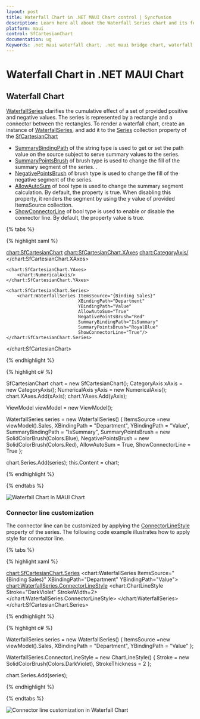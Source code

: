 ```yaml
---
layout: post
title: Waterfall Chart in .NET MAUI Chart control | Syncfusion
description: Learn here all about the Waterfall Series chart and its features in Syncfusion .NET MAUI Chart (SfCartesianChart) control.
platform: maui
control: SfCartesianChart
documentation: ug
Keywords: .net maui waterfall chart, .net maui bridge chart, waterfall chart customization .net maui, syncfusion maui waterfall chart, cartesian waterfall chart maui, .net maui chart waterfall visualization.
---
```


# Waterfall Chart in .NET MAUI Chart

## Waterfall Chart

[WaterfallSeries](https://help.syncfusion.com/cr/maui/Syncfusion.Maui.Charts.WaterfallSeries.html) clarifies the cumulative effect of a set of provided positive and negative values. The series is represented by a rectangle and a connector between the rectangles. To render a waterfall chart, create an instance of [WaterfallSeries](https://help.syncfusion.com/cr/maui/Syncfusion.Maui.Charts.WaterfallSeries.html), and add it to the [Series](https://help.syncfusion.com/cr/maui/Syncfusion.Maui.Charts.SfCartesianChart.html#Syncfusion_Maui_Charts_SfCartesianChart_Series) collection property of the [SfCartesianChart](https://help.syncfusion.com/cr/maui/Syncfusion.Maui.Charts.SfCartesianChart.html?tabs=tabid-1)

* [SummaryBindingPath](https://help.syncfusion.com/cr/maui/Syncfusion.Maui.Charts.WaterfallSeries.html#Syncfusion_Maui_Charts_WaterfallSeries_SummaryBindingPath) of the string type is used to get or set the path value on the source subject to serve summary values to the series.
* [SummaryPointsBrush](https://help.syncfusion.com/cr/maui/Syncfusion.Maui.Charts.WaterfallSeries.html#Syncfusion_Maui_Charts_WaterfallSeries_SummaryPointsBrush) of brush type is used to change the fill of the summary segment of the series. .
* [NegativePointsBrush](https://help.syncfusion.com/cr/maui/Syncfusion.Maui.Charts.WaterfallSeries.html#Syncfusion_Maui_Charts_WaterfallSeries_NegativePointsBrush) of brush type is used to change the fill of the negative segment of the series.
* [AllowAutoSum](https://help.syncfusion.com/cr/maui/Syncfusion.Maui.Charts.WaterfallSeries.html#Syncfusion_Maui_Charts_WaterfallSeries_AllowAutoSum) of bool type is used to change the summary segment calculation. By default, the property is true. When disabling this property, it renders the segment by using the y value of provided ItemsSource collection.
* [ShowConnectorLine](https://help.syncfusion.com/cr/maui/Syncfusion.Maui.Charts.WaterfallSeries.html#Syncfusion_Maui_Charts_WaterfallSeries_ShowConnectorLine) of bool type is used to enable or disable the connector line. By default, the property value is true.

{% tabs %}

{% highlight xaml %}

<chart:SfCartesianChart>
    <chart:SfCartesianChart.XAxes>
        <chart:CategoryAxis/>
    </chart:SfCartesianChart.XAxes>

    <chart:SfCartesianChart.YAxes>
        <chart:NumericalAxis/>
    </chart:SfCartesianChart.YAxes>
    
    <chart:SfCartesianChart.Series>
        <chart:WaterfallSeries ItemsSource="{Binding Sales}"
                               XBindingPath="Department"
                               YBindingPath="Value"
                               AllowAutoSum="True"
                               NegativePointsBrush="Red"
                               SummaryBindingPath="IsSummary"
                               SummaryPointsBrush="RoyalBlue"
                               ShowConnectorLine="True"/>
    </chart:SfCartesianChart.Series>   
</chart:SfCartesianChart>

{% endhighlight %}

{% highlight c# %}

SfCartesianChart chart = new SfCartesianChart();
CategoryAxis xAxis = new CategoryAxis();
NumericalAxis yAxis = new NumericalAxis();
chart.XAxes.Add(xAxis);
chart.YAxes.Add(yAxis);
   
ViewModel viewModel = new ViewModel();

WaterfallSeries series = new WaterfallSeries()
{
    ItemsSource =new viewModel().Sales,
    XBindingPath = "Department",
    YBindingPath = "Value",
    SummaryBindingPath = "IsSummary",
    SummaryPointsBrush = new SolidColorBrush(Colors.Blue),
    NegativePointsBrush = new SolidColorBrush(Colors.Red),
    AllowAutoSum = True,
    ShowConnectorLine = True
};
    
chart.Series.Add(series);
this.Content = chart;

{% endhighlight %}

{% endtabs %}

![Waterfall Chart in MAUI Chart](Chart-types-images/maui_waterfall_Basic.png)

### Connector line customization

The connector line can be customized by applying the [ConnectorLineStyle](https://help.syncfusion.com/cr/maui/Syncfusion.Maui.Charts.WaterfallSeries.html#Syncfusion_Maui_Charts_WaterfallSeries_ConnectorLineStyle) property of the series.
The following code example illustrates how to apply style for connector line.

{% tabs %}

{% highlight xaml %}

<chart:SfCartesianChart.Series>
    <chart:WaterfallSeries ItemsSource="{Binding Sales}"
                           XBindingPath="Department"
                           YBindingPath="Value">
                <chart:WaterfallSeries.ConnectorLineStyle>
                    <chart:ChartLineStyle Stroke="DarkViolet" StrokeWidth=2>
                    </chart:WaterfallSeries.ConnectorLineStyle>
            </chart:WaterfallSeries>
        </chart:SfCartesianChart.Series>   
    
{% endhighlight %}

{% highlight c# %}

WaterfallSeries series = new WaterfallSeries()
{
    ItemsSource =new viewModel().Sales,
    XBindingPath = "Department",
    YBindingPath = "Value"
};

WaterfallSeries.ConnectorLineStyle = new ChartLineStyle()
{
    Stroke = new SolidColorBrush(Colors.DarkViolet),
    StrokeThickness = 2
};

chart.Series.Add(series);
    
{% endhighlight %}

{% endtabs %}

![Connector line customization in Waterfall Chart](Chart-types-images/maui_waterfall_LineStyle.png)

